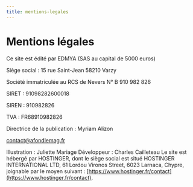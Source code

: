 ```yaml
---
title: mentions-legales
---
```


# Mentions légales

Ce site est édité par EDMYA (SAS au capital de 5000 euros)

Siège social : 15 rue Saint-Jean 58210 Varzy

Société immatriculée au RCS de Nevers N° B 910 982 826

SIRET : 91098282600018

SIREN : 910982826

TVA : FR68910982826

Directrice de la publication : Myriam Alizon

contact@afondlemag.fr

Illustration : Juliette Mariage Développeur : Charles Cailleteau Le site est hébergé par HOSTINGER, dont le siège social est situé HOSTINGER INTERNATIONAL LTD, 61 Lordou Vironos Street, 6023 Larnaca, Chypre, joignable par le moyen suivant : [https://www.hostinger.fr/contact](https://www.hostinger.fr/contact).
